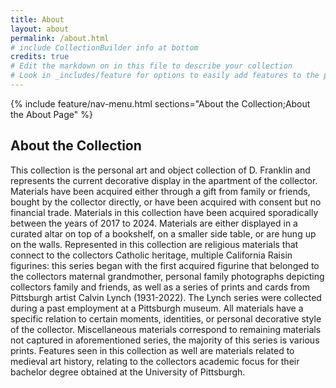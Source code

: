 ```yaml
---
title: About
layout: about
permalink: /about.html
# include CollectionBuilder info at bottom
credits: true
# Edit the markdown on in this file to describe your collection
# Look in _includes/feature for options to easily add features to the page
---
```


{% include feature/nav-menu.html sections="About the Collection;About the About Page" %}

## About the Collection

This collection is the personal art and object collection of D. Franklin and represents the
current decorative display in the apartment of the collector. Materials have been acquired
either through a gift from family or friends, bought by the collector directly, or have been
acquired with consent but no financial trade. Materials in this collection have been acquired
sporadically between the years of 2017 to 2024. Materials are either displayed in a curated
altar on top of a bookshelf, on a smaller side table, or are hung up on the walls. Represented in
this collection are religious materials that connect to the collectors Catholic heritage, multiple California Raisin figurines: this series began with the first acquired figurine that belonged to the collectors maternal grandmother, personal family photographs depicting collectors family and friends, as well as a series of prints and cards from Pittsburgh artist Calvin Lynch (1931-2022). The Lynch series were collected during a past employment at a Pittsburgh museum. All materials have a specific relation to certain moments, identities, or personal decorative style of the collector. Miscellaneous materials correspond to remaining materials not captured in aforementioned series, the majority of this series is various prints. Features seen in this collection as well are materials related to medieval art history, relating to the collectors academic focus for their bachelor degree obtained at the University of Pittsburgh.
